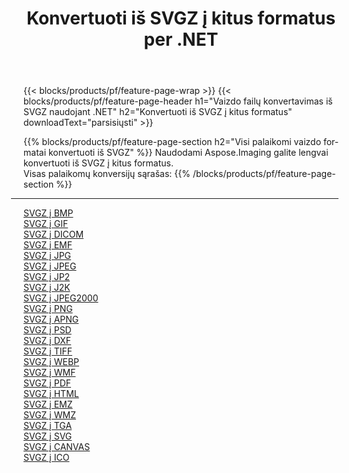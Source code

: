﻿---
title: Konvertuoti iš SVGZ į kitus formatus per .NET 
weight: 3920
url: /lt/net/conversion/from/svgz 
lang: lt
langdirlevel: 2
locales: zh-hans,ja,it,ru,de,es,fr,nl,id,lt,pl,pt,vi,tr,ko,zh-hant,ar,hi,th,sv,cs,uk,he
description: Naudodami Aspose.Imaging galite lengvai konvertuoti iš SVGZ į kitus formatus
---

{{< blocks/products/pf/feature-page-wrap >}}
{{< blocks/products/pf/feature-page-header h1="Vaizdo failų konvertavimas iš SVGZ naudojant .NET" h2="Konvertuoti iš SVGZ į kitus formatus" downloadText="parsisiųsti" >}}


{{% blocks/products/pf/feature-page-section  h2="Visi palaikomi vaizdo formatai konvertuoti iš SVGZ" %}}
Naudodami Aspose.Imaging galite lengvai konvertuoti iš SVGZ į kitus formatus.
<br/>
Visas palaikomų konversijų sąrašas:
{{% /blocks/products/pf/feature-page-section %}}
<div class="container-fluid productfamilypage bg-gray">
    <div class="convertypes bg-gray agp-content section">
        <div class="container">
		<hr style="margin-left:-20px;"/>
		<div class="row other-converters">
		    <div class='col-md-2 other-converter remove-lp remove-rp'><a href="/imaging/lt/net/conversion/svgz-to-bmp" >SVGZ į BMP</a></div><div class='col-md-2 other-converter remove-lp remove-rp'><a href="/imaging/lt/net/conversion/svgz-to-gif" >SVGZ į GIF</a></div><div class='col-md-2 other-converter remove-lp remove-rp'><a href="/imaging/lt/net/conversion/svgz-to-dicom" >SVGZ į DICOM</a></div><div class='col-md-2 other-converter remove-lp remove-rp'><a href="/imaging/lt/net/conversion/svgz-to-emf" >SVGZ į EMF</a></div><div class='col-md-2 other-converter remove-lp remove-rp'><a href="/imaging/lt/net/conversion/svgz-to-jpg" >SVGZ į JPG</a></div><div class='col-md-2 other-converter remove-lp remove-rp'><a href="/imaging/lt/net/conversion/svgz-to-jpeg" >SVGZ į JPEG</a></div><div class='col-md-2 other-converter remove-lp remove-rp'><a href="/imaging/lt/net/conversion/svgz-to-jp2" >SVGZ į JP2</a></div><div class='col-md-2 other-converter remove-lp remove-rp'><a href="/imaging/lt/net/conversion/svgz-to-j2k" >SVGZ į J2K</a></div><div class='col-md-2 other-converter remove-lp remove-rp'><a href="/imaging/lt/net/conversion/svgz-to-jpeg2000" >SVGZ į JPEG2000</a></div><div class='col-md-2 other-converter remove-lp remove-rp'><a href="/imaging/lt/net/conversion/svgz-to-png" >SVGZ į PNG</a></div><div class='col-md-2 other-converter remove-lp remove-rp'><a href="/imaging/lt/net/conversion/svgz-to-apng" >SVGZ į APNG</a></div><div class='col-md-2 other-converter remove-lp remove-rp'><a href="/imaging/lt/net/conversion/svgz-to-psd" >SVGZ į PSD</a></div><div class='col-md-2 other-converter remove-lp remove-rp'><a href="/imaging/lt/net/conversion/svgz-to-dxf" >SVGZ į DXF</a></div><div class='col-md-2 other-converter remove-lp remove-rp'><a href="/imaging/lt/net/conversion/svgz-to-tiff" >SVGZ į TIFF</a></div><div class='col-md-2 other-converter remove-lp remove-rp'><a href="/imaging/lt/net/conversion/svgz-to-webp" >SVGZ į WEBP</a></div><div class='col-md-2 other-converter remove-lp remove-rp'><a href="/imaging/lt/net/conversion/svgz-to-wmf" >SVGZ į WMF</a></div><div class='col-md-2 other-converter remove-lp remove-rp'><a href="/imaging/lt/net/conversion/svgz-to-pdf" >SVGZ į PDF</a></div><div class='col-md-2 other-converter remove-lp remove-rp'><a href="/imaging/lt/net/conversion/svgz-to-html" >SVGZ į HTML</a></div><div class='col-md-2 other-converter remove-lp remove-rp'><a href="/imaging/lt/net/conversion/svgz-to-emz" >SVGZ į EMZ</a></div><div class='col-md-2 other-converter remove-lp remove-rp'><a href="/imaging/lt/net/conversion/svgz-to-wmz" >SVGZ į WMZ</a></div><div class='col-md-2 other-converter remove-lp remove-rp'><a href="/imaging/lt/net/conversion/svgz-to-tga" >SVGZ į TGA</a></div><div class='col-md-2 other-converter remove-lp remove-rp'><a href="/imaging/lt/net/conversion/svgz-to-svg" >SVGZ į SVG</a></div><div class='col-md-2 other-converter remove-lp remove-rp'><a href="/imaging/lt/net/conversion/svgz-to-canvas" >SVGZ į CANVAS</a></div><div class='col-md-2 other-converter remove-lp remove-rp'><a href="/imaging/lt/net/conversion/svgz-to-ico" >SVGZ į ICO</a></div>
                </div>
        </div>
    </div>
</div>
<br/>

